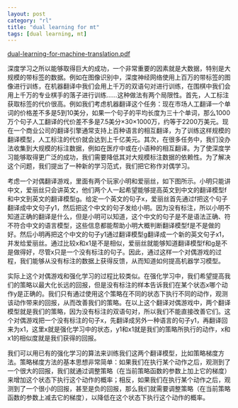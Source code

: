 ```yaml
---
layout: post
category: "rl"
title: "dual learning for mt"
tags: [dual learning, mt]
---
```


[dual-learning-for-machine-translation.pdf](../assets/rl/dual-learning-nmt/dual-learning-for-machine-translation.pdf)

深度学习之所以能够取得巨大的成功，一个非常重要的因素就是大数据，特别是大规模的带标签的数据。例如在图像识别中，深度神经网络使用上百万的带标签的图像进行训练，在机器翻译中我们会用上千万的双语句对进行训练，在围棋中我们会用上千万的专业棋手的落子进行训练……这种做法有两个局限性。首先，人工标注获取标签的代价很高。例如我们考虑机器翻译这个任务：现在市场人工翻译一个单词的价格差不多是5到10美分，如果一个句子的平均长度为三十个单词，那么1000万个句子人工翻译的代价差不多是7.5美分×30×1000万，约等于2200万美元。现在一个商业公司的翻译引擎通常支持上百种语言的相互翻译，为了训练这样规模的翻译模型，人工标注的代价就会达到上千亿美元。其次，在很多任务中，我们没办法收集到大规模的标注数据，例如在医疗中或在小语种的相互翻译。为了使深度学习能够取得更广泛的成功，我们需要降低其对大规模标注数据的依赖性。为了解决这个问题，我们提出了一种新的学习范式，我们把它称作对偶学习。 

考虑一个对偶翻译游戏，里面有两个玩家小明和爱丽丝，如下图所示。小明只能讲中文，爱丽丝只会讲英文，他们两个人一起希望能够提高英文到中文的翻译模型f和中文到英文的翻译模型g。给定一个英文的句子x，爱丽丝首先通过f把这个句子翻译成中文句子y1，然后把这个中文的句子发给小明。因为没有标注，所以小明不知道正确的翻译是什么，但是小明可以知道，这个中文的句子是不是语法正确、符不符合中文的语言模型，这些信息都能帮助小明大概判断翻译模型f是不是做的好。然后小明再把这个中文的句子y1通过翻译模型g翻译成一个新的英文句子x1，并发给爱丽丝。通过比较x和x1是不是相似，爱丽丝就能够知道翻译模型f和g是不是做得好，尽管x只是一个没有标注的句子。因此，通过这样一个对偶游戏的过程，我们能够从没有标注的数据上获得反馈，从而知道如何提高机器学习模型。

实际上这个对偶游戏和强化学习的过程比较类似。在强化学习中，我们希望提高我们的策略以最大化长远的回报，但是没有标注的样本告诉我们在某个状态x哪个动作y是正确的。我们只有通过使用这个策略在不同的状态下执行不同的动作，观测该动作带来的回报，从而改善我们的策略。在以上这个翻译对偶游戏中，两个翻译模型就是我们的策略，因为没有标注的双语句对，所以我们不能直接改善它们。这个对偶游戏把一个没有标注的句子x，先翻译成另外一种语言的句子y1，再翻译回来为x1，这里x就是强化学习中的状态，y1和x1就是我们的策略所执行的动作，x和x1的相似度就是我们获得的回报。

我们可以用已有的强化学习的算法来训练我们这两个翻译模型，比如策略梯度方法。策略梯度方法的基本思想非常简单：如果我们在执行某个动作之后，观测到了一个很大的回报，我们就通过调整策略（在当前策略函数的参数上加上它的梯度）来增加这个状态下执行这个动作的概率；相反，如果我们在执行某个动作之后，观测到了一个很小的回报，甚至是负的回报，那么我们就需要调整策略（在当前策略函数的参数上减去它的梯度），以降低在这个状态下执行这个动作的概率。
